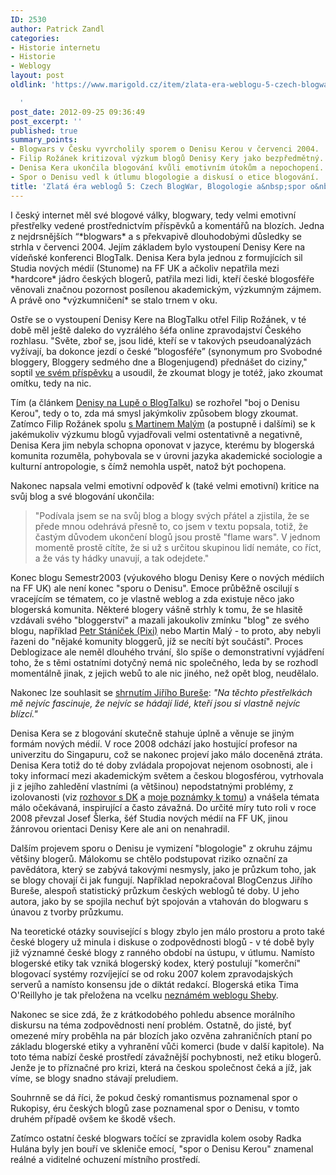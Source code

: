 ```yaml
---
ID: 2530
author: Patrick Zandl
categories:
- Historie internetu
- Historie
- Weblogy
layout: post
oldlink: 'https://www.marigold.cz/item/zlata-era-weblogu-5-czech-blogwar-blogologie-a-spor-o-denisu-kerou

  '
post_date: 2012-09-25 09:36:49
post_excerpt: ''
published: true
summary_points:
- Blogwars v Česku vyvrcholily sporem o Denisu Kerou v červenci 2004.
- Filip Rožánek kritizoval výzkum blogů Denisy Kery jako bezpředmětný.
- Denisa Kera ukončila blogování kvůli emotivním útokům a nepochopení.
- Spor o Denisu vedl k útlumu blogologie a diskusí o etice blogování.
title: 'Zlatá éra weblogů 5: Czech BlogWar, Blogologie a&nbsp;spor o&nbsp;Denisu Kerou'
---
```


<p> I český internet měl své blogové války, blogwary, tedy velmi emotivní přestřelky vedené prostřednictvím příspěvků a komentářů na blozích. Jedna z nejdrsnějších “*blogwars* a s překvapivě dlouhodobými důsledky se strhla v červenci 2004. Jejím základem bylo vystoupení Denisy Kere na vídeňské konferenci BlogTalk. Denisa Kera byla jednou z formujících sil Studia nových médií (Stunome) na FF UK a ačkoliv nepatřila mezi *hardcore* jádro českých blogerů, patřila mezi lidi, kteří české blogosféře věnovali značnou pozornost posílenou akademickým, výzkumným zájmem. A právě ono *výzkumničení* se stalo trnem v oku.<!--more--></p>


<p>Ostře se o vystoupení Denisy Kere na BlogTalku otřel Filip Rožánek, v té době měl ještě daleko do vyzrálého šéfa online zpravodajství Českého rozhlasu. "Světe, zboř se, jsou lidé, kteří se v takových pseudoanalýzách vyžívají, ba dokonce jezdí o české ”blogosféře” (synonymum pro Svobodné bloggery, Bloggery sedmého dne a Blogenjugend) přednášet do ciziny," soptil <a href="http://blok.rozanek.cz/2004/07/20/closed/?c=1" target="_self" title="">ve svém příspěvku</a> a usoudil, že zkoumat blogy je totéž, jako zkoumat omítku, tedy na nic. </p>


<p>Tím (a článkem <a href="http://www.lupa.cz/clanky/denisa-kera-cesky-internet-je-izolovany/" target="_self" title="">Denisy na Lupě o BlogTalku</a>) se rozhořel "boj o Denisu Kerou", tedy o to, zda má smysl jakýmkoliv způsobem blogy zkoumat. Zatímco Filip Rožánek spolu <a href="http://blog.maly.cz/index.php?item=996" target="_self" title="">s Martinem Malým</a> (a postupně i dalšími) se k jakémukoliv výzkumu blogů vyjadřovali velmi ostentativně a negativně, Denisa Kera jim nebyla schopna oponovat v jazyce, kterému by blogerská komunita rozuměla, pohybovala se v úrovni jazyka akademické sociologie a kulturní antropologie, s čímž nemohla uspět, natož být pochopena.  </p>


<p> Nakonec napsala velmi emotivní odpověď k (také velmi emotivní) kritice na svůj blog a své blogování ukončila: </p>


<blockquote><p>"Podívala jsem se na svůj blog a blogy svých přátel a zjistila, že se přede mnou odehrává přesně to, co jsem v textu popsala, totiž, že častým důvodem ukončení blogů jsou prostě "flame wars". V jednom momentě prostě cítíte, že si už s určitou skupinou lidí nemáte, co říct, a že vás ty hádky unavují, a tak odejdete."</p>
</blockquote>

<p>Konec blogu Semestr2003 (výukového blogu Denisy Kere o nových médiích na FF UK) ale není konec "sporu o Denisu". Emoce průběžně oscilují s vracejícím se tématem, co je vlastně weblog a zda existuje něco jako blogerská komunita. Některé blogery vášně strhly k tomu, že se hlasitě vzdávali svého "bloggerství" a mazali jakoukoliv zmínku "blog"  ze svého blogu, například <a href="http://www.pixy.cz/pixylophone/2004_12_archiv.html#1103493212" target="_self" title="">Petr Stáníček (Pixi)</a> nebo Martin Malý - to proto, aby nebyli řazeni do "nějaké komunity bloggerů, jíž se necítí být součástí". Proces Deblogizace ale neměl dlouhého trvání, šlo spíše o demonstrativní vyjádření toho, že s těmi ostatními dotyčný nemá nic společného, leda by se rozhodl momentálně jinak, z jejich webů to ale nic jiného, než opět blog, neudělalo. </p>


<p>Nakonec lze souhlasit se <a href="http://blog.converter.cz/index.php?p=552&c=1" target="_self" title="">shrnutím Jiřího Bureše</a>: <em>"Na těchto přestřelkách mě nejvíc fascinuje, že nejvíc se hádají lidé, kteří jsou si vlastně nejvíc blízcí." </em></p>


<p>Denisa Kera se z blogování skutečně stahuje úplně a věnuje se jiným formám nových médií. V roce 2008 odchází jako hostující profesor na univerzitu do Singapuru, což se nakonec projeví jako málo doceněná ztráta. Denisa Kera totiž do té doby zvládala propojovat nejenom osobnosti, ale i toky informací mezi akademickým světem a českou blogosférou, vytrhovala ji z jejího zahledění vlastními (a většinou) nepodstatnými problémy, z izolovanosti (viz <a href="http://www.lupa.cz/clanky/denisa-kera-cesky-internet-je-izolovany/" target="_self" title="">rozhovor s DK</a> a <a href="http://www.marigold.cz/item/o-jednotvarnosti-a-izolovanosti-ceskeho-internetu" target="_self" title="">moje poznámky k tomu</a>)  a vnášela témata málo očekávaná, inspirující a často závažná. Do určité míry tuto roli v roce 2008 převzal Josef Šlerka, šéf Studia nových médií na FF UK, jinou žánrovou orientaci Denisy Kere ale ani on nenahradil.  </p>


<p>Dalším projevem sporu o Denisu je vymizení "blogologie" z okruhu zájmu většiny blogerů. Málokomu se chtělo podstupovat riziko označní za pavědátora, který se zabývá takovými nesmysly, jako je průzkum toho, jak se blogy chovají či jak fungují. Například nepokračoval BlogCenzus Jiřího Bureše, alespoň statistický průzkum českých weblogů té doby. U jeho autora, jako by se spojila nechuť být spojován a vtahován do blogwaru s únavou z tvorby průzkumu. </p>


<p>Na teoretické otázky související s blogy zbylo jen málo prostoru a proto také české blogery už minula i diskuse o zodpovědnosti blogů - v té době byly již významné české blogy z ranného období na ústupu, v útlumu.  Namísto blogerské etiky tak vzniká blogerský kodex, který postulují "komerční" blogovací systémy rozvíjející se od roku 2007 kolem zpravodajských serverů a namísto konsensu jde o diktát redakcí. Blogerská etika Tima O&#39;Reillyho je tak přeložena na vcelku <a href="http://czech-stepford-girls.blog.cz/0705/o-reilly-blogerska-etika" target="_self" title="">neznámém weblogu Sheby</a>.</p>


<p>Nakonec se sice zdá, že z krátkodobého pohledu absence morálního diskursu na téma zodpovědnosti není problém. Ostatně, do jisté, byť omezené míry proběhla na pár blozích jako ozvěna zahraničních ptaní po základu blogerské etiky a vyhranění vůči komerci (bude v další kapitole). Na toto téma nabízí české prostředí závažnější pochybnosti, než etiku blogerů. Jenže je to příznačné pro krizi, která na českou společnost čeká a jíž, jak víme, se blogy snadno stávají preludiem.  </p>


<p>Souhrnně se dá říci, že pokud český romantismus poznamenal spor o Rukopisy, éru českých blogů zase poznamenal spor o Denisu, v tomto druhém případě ovšem ke škodě všech.</p>


<p>Zatímco ostatní české blogwars točící se zpravidla kolem osoby Radka Hulána byly jen bouří ve skleniče emocí, "spor o Denisu Kerou" znamenal reálné a viditelné ochuzení místního prostředí. </p>


<p>&nbsp;</p>